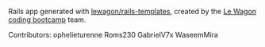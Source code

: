 Rails app generated with [lewagon/rails-templates](https://github.com/lewagon/rails-templates), created by the [Le Wagon coding bootcamp](https://www.lewagon.com) team.

Contributors:
ophelieturenne 
Roms230 
GabrielV7x 
WaseemMira
